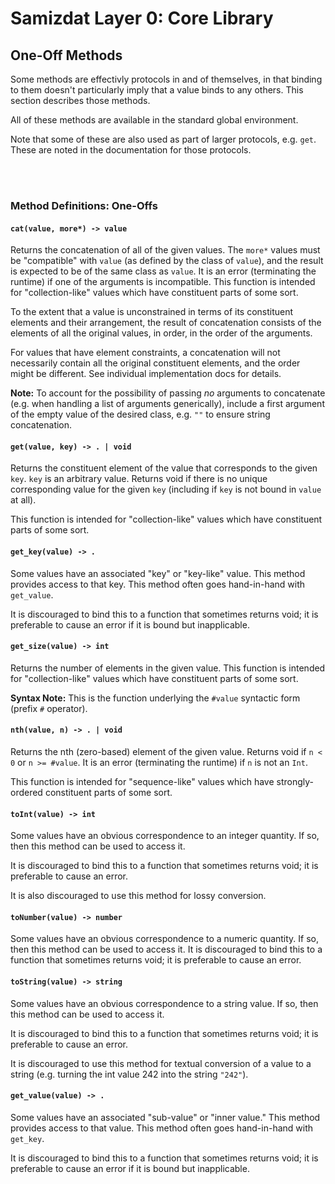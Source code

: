 Samizdat Layer 0: Core Library
==============================

One-Off Methods
---------------

Some methods are effectivly protocols in and of themselves,
in that binding to them doesn't particularly imply that a value binds
to any others. This section describes those methods.

All of these methods are available in the standard global environment.

Note that some of these are also used as part of larger protocols, e.g.
`get`. These are noted in the documentation for those protocols.


<br><br>
### Method Definitions: One-Offs

#### `cat(value, more*) -> value`

Returns the concatenation of all of the given values. The `more*` values
must be "compatible" with `value` (as defined by the class of `value`),
and the result is expected to be of the same class as `value`. It is an
error (terminating the runtime) if one of the arguments is incompatible.
This function is intended for "collection-like" values which have constituent
parts of some sort.

To the extent that a value is unconstrained in terms of its constituent
elements and their arrangement, the result of concatenation consists
of the elements of all the original values, in order, in the order of the
arguments.

For values that have element constraints, a concatenation will not
necessarily contain all the original constituent elements, and the order might
be different. See individual implementation docs for details.

**Note:** To account for the possibility of passing *no* arguments to
concatenate (e.g. when handling a list of arguments generically), include
a first argument of the empty value of the desired class, e.g.
`""` to ensure string concatenation.

#### `get(value, key) -> . | void`

Returns the constituent element of the value that corresponds to the given
`key`. `key` is an arbitrary value. Returns void if there is no unique
corresponding value for the given `key` (including if `key` is not
bound in `value` at all).

This function is intended for "collection-like" values which have constituent
parts of some sort.

#### `get_key(value) -> .`

Some values have an associated "key" or "key-like" value.
This method provides access to that key. This method often goes
hand-in-hand with `get_value`.

It is discouraged to bind this to a function that sometimes returns void;
it is preferable to cause an error if it is bound but inapplicable.

#### `get_size(value) -> int`

Returns the number of elements in the given value. This function is intended
for "collection-like" values which have constituent parts of some sort.

**Syntax Note:** This is the function underlying the `#value` syntactic
form (prefix `#` operator).

#### `nth(value, n) -> . | void`

Returns the nth (zero-based) element of the given value.
Returns void if `n < 0` or `n >= #value`. It is an error
(terminating the runtime) if `n` is not an `Int`.

This function is intended for "sequence-like" values which have
strongly-ordered constituent parts of some sort.

#### `toInt(value) -> int`

Some values have an obvious correspondence to an integer quantity. If
so, then this method can be used to access it.

It is discouraged to bind this to a function that sometimes returns void;
it is preferable to cause an error.

It is also discouraged to use this method for lossy conversion.

#### `toNumber(value) -> number`

Some values have an obvious correspondence to a numeric quantity. If
so, then this method can be used to access it. It is discouraged to
bind this to a function that sometimes returns void; it is preferable
to cause an error.

#### `toString(value) -> string`

Some values have an obvious correspondence to a string value. If
so, then this method can be used to access it.

It is discouraged to bind this to a function that sometimes returns void;
it is preferable to cause an error.

It is discouraged to use this method for textual conversion of a value
to a string (e.g. turning the int value 242 into the string `"242"`).

#### `get_value(value) -> .`

Some values have an associated "sub-value" or "inner value."
This method provides access to that value. This method often goes
hand-in-hand with `get_key`.

It is discouraged to bind this to a function that sometimes returns void;
it is preferable to cause an error if it is bound but inapplicable.
